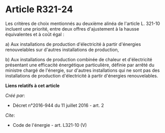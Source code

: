 # Article R321-24

Les critères de choix mentionnés au deuxième alinéa de l'article L. 321-10 incluent une priorité, entre deux offres
d'ajustement à la hausse équivalentes et à coût égal : 

a) Aux installations de production d'électricité à partir d'énergies renouvelables sur d'autres installations de production, 

b) Aux installations de production combinée de chaleur et d'électricité présentant une efficacité énergétique particulière,
définie par arrêté du ministre chargé de l'énergie, sur d'autres installations qui ne sont pas des installations de
production d'électricité à partir d'énergies renouvelables.

**Liens relatifs à cet article**

_Créé par_:

  - Décret n°2016-944 du 11 juillet 2016 - art. 2

_Cite_:

  - Code de l'énergie - art. L321-10 (V)
